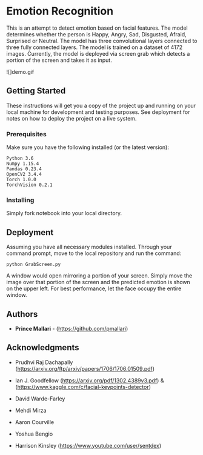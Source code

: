 # Emotion Recognition

This is an attempt to detect emotion based on facial features. The model determines whether the person is Happy, Angry, Sad, Disgusted, Afraid, Surprised or Neutral. The model has three convolutional layers connected to three fully connected layers. The model is trained on a dataset of 4172 images. Currently, the model is deployed via screen grab which detects a portion of the screen and takes it as input.

![]demo.gif

## Getting Started

These instructions will get you a copy of the project up and running on your local machine for development and testing purposes. See deployment for notes on how to deploy the project on a live system.

### Prerequisites

Make sure you have the following installed (or the latest version):

```
Python 3.6
Numpy 1.15.4
Pandas 0.23.4
OpenCV2 3.4.4
Torch 1.0.0
TorchVision 0.2.1
```

### Installing

Simply fork notebook into your local directory.

## Deployment

Assuming you have all necessary modules installed. Through your command prompt, move to the local repository and run the command:

```
python GrabScreen.py
```
A window would open mirroring a portion of your screen. Simply move the image over that portion of the screen and the predicted emotion is shown on the upper left.
For best performance, let the face occupy the entire window.

## Authors

* **Prince Mallari** - (https://github.com/pmallari)

## Acknowledgments

* Prudhvi Raj Dachapally (https://arxiv.org/ftp/arxiv/papers/1706/1706.01509.pdf)

* Ian J. Goodfellow (https://arxiv.org/pdf/1302.4389v3.pdf) & (https://www.kaggle.com/c/facial-keypoints-detector)
* David Warde-Farley
* Mehdi Mirza
* Aaron Courville
* Yoshua Bengio

* Harrison Kinsley (https://www.youtube.com/user/sentdex)
